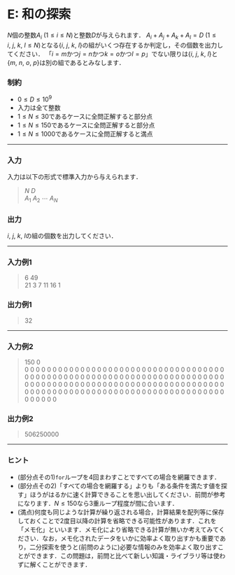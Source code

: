 <script type="text/x-mathjax-config">MathJax.Hub.Config({tex2jax:{inlineMath:[['\$','\$'],['\\(','\\)']],processEscapes:true},CommonHTML: {matchFontHeight:false}});</script>
<script type="text/javascript" async src="https://cdnjs.cloudflare.com/ajax/libs/mathjax/2.7.1/MathJax.js?config=TeX-MML-AM_CHTML"></script>

# E: 和の探索

$N$個の整数$A_i\ (1\le i\le N)$と整数$D$が与えられます．
$A_i+A_j+A_k+A_l=D\ (1\le i,\ j,\ k,\ l\le N)$となる$\{i,\ j,\ k,\ l\}$の組がいくつ存在するか判定し，その個数を出力してください．
「$i=m$かつ$j=n$かつ$k=o$かつ$l=p$」でない限りは$\{i,\ j,\ k,\ l\}$と$\{m,\ n,\ o,\ p\}$は別の組であるとみなします．

### 制約
- $0\le D\le 10^9$
- 入力は全て整数
- $1\le N\le 30$であるケースに全問正解すると部分点
- $1\le N\le 150$であるケースに全問正解すると部分点
- $1\le N\le 1000$であるケースに全問正解すると満点

---

### 入力
入力は以下の形式で標準入力から与えられます．
> $N\ D$  
> $A_{1}\ A_{2}\ \cdots\ A_{N}$  

### 出力
$i,\ j,\ k,\ l$の組の個数を出力してください．

---

### 入力例1
> 6 49  
> 21 3 7 11 16 1

### 出力例1
> 32  

---

### 入力例2
> 150 0  
> 0 0 0 0 0 0 0 0 0 0 0 0 0 0 0 0 0 0 0 0 0 0 0 0 0 0 0 0 0 0 0 0 0 0 0 0 0 0 0 0 0 0 0 0 0 0 0 0 0 0 0 0 0 0 0 0 0 0 0 0 0 0 0 0 0 0 0 0 0 0 0 0 0 0 0 0 0 0 0 0 0 0 0 0 0 0 0 0 0 0 0 0 0 0 0 0 0 0 0 0 0 0 0 0 0 0 0 0 0 0 0 0 0 0 0 0 0 0 0 0 0 0 0 0 0 0 0 0 0 0 0 0 0 0 0 0 0 0 0 0 0 0 0 0 0 0 0 0 0 0

### 出力例2
> 506250000  

---

### ヒント
- (部分点その1)`for`ループを$4$回まわすことですべての場合を網羅できます．
- (部分点その2)「すべての場合を網羅する」よりも「ある条件を満たす値を探す」ほうがはるかに速く計算できることを思い出してください．前問が参考になります．$N\le 150$なら3重ループ程度が間に合います．
- (満点)何度も同じような計算が繰り返される場合，計算結果を配列等に保存しておくことで2度目以降の計算を省略できる可能性があります．これを「メモ化」といいます．メモ化により省略できる計算が無いか考えてみてください．なお，メモ化されたデータをいかに効率よく取り出すかも重要であり，二分探索を使うと(前問のように)必要な情報のみを効率よく取り出すことができます．この問題は，前問と比べて新しい知識・ライブラリ等は使わずに解くことができます．




